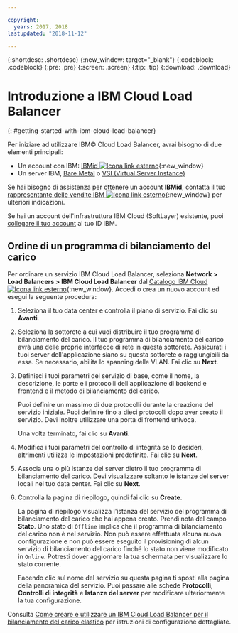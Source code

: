 ```yaml
---

copyright:
  years: 2017, 2018
lastupdated: "2018-11-12"

---
```


{:shortdesc: .shortdesc}
{:new_window: target="_blank"}
{:codeblock: .codeblock}
{:pre: .pre}
{:screen: .screen}
{:tip: .tip}
{:download: .download}


# Introduzione a IBM Cloud Load Balancer
{: #getting-started-with-ibm-cloud-load-balancer}

Per iniziare ad utilizzare IBM© Cloud Load Balancer, avrai bisogno di due elementi principali: 

* Un account con IBM: [IBMid ![Icona link esterno](../../icons/launch-glyph.svg "Icona link esterno")](https://www.ibm.com/account/us-en/signup/register.html){:new_window}
* Un server IBM, [Bare Metal](/docs/bare-metal?topic=bare-metal-about) o [VSI (Virtual Server Instance)](/docs/vsi?topic=virtual-servers-getting-started-with-virtual-servers#getting-started-with-virtual-servers)

Se hai bisogno di assistenza per ottenere un account **IBMid**, contatta il tuo [rappresentante delle vendite IBM ![Icona link esterno](../../icons/launch-glyph.svg "Icona link esterno")](https://www.ibm.com/cloud-computing/bluemix/contact-us){:new_window} per ulteriori indicazioni.

Se hai un account dell'infrastruttura IBM Cloud (SoftLayer) esistente, puoi [collegare il tuo account](/docs/account?topic=account-unifyingaccounts) al tuo ID IBM.

## Ordine di un programma di bilanciamento del carico

Per ordinare un servizio IBM Cloud Load Balancer, seleziona **Network > Load Balancers > IBM Cloud Load Balancer** dal [Catalogo IBM Cloud  ![Icona link esterno](../../icons/launch-glyph.svg "Icona link esterno")](https://console.bluemix.net/catalog/infrastructure/load-balancer-group){:new_window}. Accedi o crea un nuovo account ed esegui la seguente procedura:

1. Seleziona il tuo data center e controlla il piano di servizio. Fai clic su **Avanti**.
2. Seleziona la sottorete a cui vuoi distribuire il tuo programma di bilanciamento del carico. Il tuo programma di bilanciamento del carico avrà una delle proprie interfacce di rete in questa sottorete. Assicurati i tuoi server dell'applicazione siano su questa sottorete o raggiungibili da essa. Se necessario, abilita lo spanning delle VLAN. Fai clic su **Next**.
3. Definisci i tuoi parametri del servizio di base, come il nome, la descrizione, le porte e i protocolli dell'applicazione di backend e frontend e il metodo di bilanciamento del carico. 

	Puoi definire un massimo di due protocolli durante la creazione del servizio iniziale. Puoi definire fino a dieci protocolli dopo aver creato il servizio. Devi inoltre utilizzare una porta di frontend univoca. 
	
	Una volta terminato, fai clic su **Avanti**.
	
4. Modifica i tuoi parametri del controllo di integrità se lo desideri, altrimenti utilizza le impostazioni predefinite. Fai clic su **Next**.
5. Associa una o più istanze del server dietro il tuo programma di bilanciamento del carico. Devi visualizzare soltanto le istanze del server locali nel tuo data center. Fai clic su **Next**.
6. Controlla la pagina di riepilogo, quindi fai clic su **Create**.

	La pagina di riepilogo visualizza l'istanza del servizio del programma di bilanciamento del carico che hai appena creato. Prendi nota del campo **Stato**. Uno stato di `Offline` implica che il programma di bilanciamento del carico non è nel servizio. Non può essere effettuata alcuna nuova configurazione e non può essere eseguito il provisioning di alcun servizio di bilanciamento del carico finché lo stato non viene modificato in `Online`. Potresti dover aggiornare la tua schermata per visualizzare lo stato corrente.

	Facendo clic sul nome del servizio su questa pagina ti sposti alla pagina della panoramica del servizio. Puoi passare alle schede **Protocolli**, **Controlli di integrità** e **Istanze del server** per modificare ulteriormente la tua configurazione.

Consulta [Come creare e utilizzare un IBM Cloud Load Balancer per il bilanciamento del carico elastico](/docs/infrastructure/loadbalancer-service?topic=loadbalancer-service-creating-and-using-an-ibm-cloud-load-balancer-for-elastic-server-load-balancing) per istruzioni di configurazione dettagliate.
